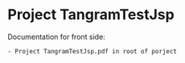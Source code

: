 # Project TangramTestJsp

Documentation for front side:

    - Project TangramTestJsp.pdf in root of porject




